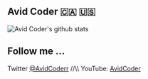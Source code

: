 ## Avid Coder 🇨🇦 🇺🇸

![Avid Coder's github stats](https://github-readme-stats.vercel.app/api?username=un33k&count_private=true&show_icons=true&theme=radical)


## Follow me ...

Twitter [@AvidCoderr](https://twitter.com/AvidCoderr) //\\\ YouTube: [AvidCoder](https://www.youtube.com/@avidcoder)

<!--
**un33k/avidcoder** is a ✨ _special_ ✨ repository because its `README.md` (this file) appears on your GitHub profile.

[![Source Karma badge for @un33k](https://sourcekarma-og.vercel.app/api/un33k/github)](https://sourcekarma.vercel.app/un33k)

Here are some ideas to get you started:

- 🔭 I’m currently working on ...
- 🌱 I’m currently learning ...
- 👯 I’m looking to collaborate on ...
- 🤔 I’m looking for help with ...
- 💬 Ask me about ...
- 📫 How to reach me: ...
- ⚡ Fun fact: ...
![Avid Coder's wakatime stats](https://github-readme-stats.vercel.app/api/wakatime?username=un33k)
-->
